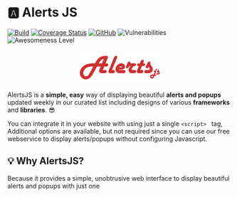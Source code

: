 # 🅰 Alerts JS

[![Build](https://img.shields.io/travis/utkarshdubey/alerts-js.svg)](https://travis-ci.org/utkarshdubey/alerts-js)
[![Coverage Status](https://coveralls.io/repos/github/utkarshdubey/alerts-js/badge.svg?branch=master)](https://coveralls.io/github/utkarshdubey/alerts-js?branch=master)
[![GitHub](https://img.shields.io/github/license/utkarshdubey/alerts-js.svg)](https://github.com/utkarshdubey/alerts-js/blob/master/LICENSE)
![Vulnerabilities](https://img.shields.io/snyk/vulnerabilities/github/utkarshdubey/alerts-js.svg)
![Awesomeness Level](https://img.shields.io/badge/awesomeness-extreme-blue.svg)

<p align="center">
  <img src="./assets/logo-large-red.png" alt="AlertsJS Logo">
</p>

AlertsJS is a **simple, easy** way of displaying beautiful **alerts and popups** updated weekly in our curated list
including designs of various **frameworks** and **libraries**. 😎

You can integrate it in your website with using just a single `<script>
  ` tag, Additional options are available, but not required since you can use our free webservice to display alerts/popups without configuring Javascript.

## 💡 Why AlertsJS?
Because it provides a simple, unobtrusive web interface to display beautiful alerts and popups with just one `
  `<script>`
  ` tag, without having any prior knowledge of javascript. You can also -
- Create forms and collect data by integrating various plugins and or services such as MailChimp 📬 or our own service.
- You can choose any of your favorite libraries such as micromodal.js or Sweetalerts.js right through the configurations and have a variety of over 200+ such libraries and plugins including our **custom made** one's.
- We are tiny, which means no need to load Jquery and all the inessential things. You'll only include what you need.
- Authenticating securely to display popups/alerts through the web interface to your website.
- Integrating things such as 🔗 download links on payment through PayPal or Stripe. It also offers various integrations. Look at [integrations](#integrations) for more information.
- It will remain open-source forever, but to keep it running and maintaining it you can help us by donating us on 💷💷[PayPal](https://www.paypal.me/udicon).

## 👨‍🏫 Installation
To install and use the library, you can simple download the minified JS file from ```dist/alerts.js``` and include it in your html files.

To initialize the alert. You can do so simply by:
```js
const brandNewAlert = new Alert({
  // Your options here 😉
})
```

Then using is as simple as:
```js
brandNewAlert.alert();
```

For more information on all the available properties and options. Please check ![Documentation](#-documentation).

***Want to check what's new?***. Check the ![**CHANGELOG**](./CHANGELOG.md).

## 🧑 Contributing
We'd love if you help us by fixing a bug, or creating a whole new modal theme from scratch. Every small contribution counts towards a big release. You can join our official **Discord** Server 😳 [here](https://discord.gg/YvgEPre). Feel free to create a pull request if you think we did something 👎 wrong.

## 👥 Use Cases
AlertsJS can be used by anyone and everyone as its flexible and adjusts according to the situation. If you aren't interested in writing Javascript code, you can use our Web Interface with which you could configure all the settings which you could do while writing JS. But if you want to have even more control and write JS. Don't worry we have the open-source library with which you could build your own alerts/popups and customize it according to your needs.
## 🚛 The Open-Source Process
Since the development is open-source, we want to add as many contributors as possible, We also are in need of moderators for curating the list weekly. The process would be simple:-
- 1️⃣ Moderators choose and approve various alert/popup libraries based on their stability and design.
- 2️⃣ The then approved libraries would be added to the Global Package Index (GPI) with which it is accessible through the AlertsJS library.
- 3️⃣ The curated list thus is updated weekly in the same manner. Note that only opensource libraries are added to the **GPI**.

## 📄 Documentation

You can use the following options 👂 in the constructor:
```js
  const alert = new Alert({
    title: 'Awesome Alert', // The title of modal.
    message: 'This is another awesome alert made using AlertsJS', // Content to display.
    icon: 'success', // A success or an error, custom icons are upcoming
    timeout: 5, // Set a timeout after the modal has been opened. Time in seconds.
    action: {
      type: 'link', // The link you want to redirect to... more actions are coming
      redirect: '/purchase/success', // Link where you want to redirect
    },
    button: { // Button configurations
      type: 'submit', // Type of the button [submit, reset]
      text: 'Get me flyin!', // Button text
      action: { // Actions on the button
        type: 'link', // The link you want to redirect to... more actions are coming
        redirect: 'https://google.com' // Link where you want to redirect
      }
    },
    customHTML: { // Custom HTML Arrives
      content: `
          <form action="/" method="POST">
              <input type="text" placeholder="Your name" style="color:red;" />
              <input type="submit" value="Subscribe me!" />
          </form>
          ` // Wrap everything inside the `` backticks.         
    },
    closeButtonText: 'Close this thingy', // The close button text.
  });

```

You can call the alert with a 🛴 simple function:

```js
    ...
    alert.alert();

```
Or through an 👆 onclick event:

```html
    <input type = "button"
      onclick = "alert.alert()"
      value = "Click me" />
```

### Properties


|Property Name| Property Description  |
|--|--|
| title | The title of the modal. It is a required field. |
| message | The message of the modal. It is a required field. It can render HTML too. |
| icon | An icon to display when the message pops-up. Currently the options available are `success` and `error`, Custom icons are coming soon.|
| action | It has two properties, `type` and `redirect`. Currently the type is only `link`. |
| timeout | Timeout to close the modal after **N** number of **seconds** |
| button | It has three properties, `type`, `text`(required) and `action`. Type could be `submit`, `reset`, etc. `action` is same as in above |
| customHTML | It has one property named `content` which would take in all the html you want in the modal. |
| closeButtonText | The text to display on the close button |


##  ✏ To-Do
- [x] Make it work
- [x] Example Modal
  - [x] Add CSS effects, such as fadeIn, etc. to the modal
  - [x] Create a nice, good looking button with good animations.
  - [x] Better and nice looking modal design.
- [x] Add more properties.
- Custom HTML
  - [x] Through Javascript
  - [ ] Through HTML
- [ ] MailChimp and work on other integrations.
- [x] Work on designer and developer documentation for creating custom themes. 
- [ ] Create the API and Global Index. Create the "**Pick from Global Index**" feature. 
- [ ] Create separate theme pages, like npm packages.
- [ ] A nice landing page. 


## 💻 Developer Documentation
If you want you can even create your own themes and publish them to the **Global Index** for others to use or simply use in your own project.

### 🏓 Structure

The current design structure of the modal is below. You can always add effects and other extra animations like progress bars. Or even use a Bootstrap + Swatch theme to create a simple alert. Whatever you make, please refrain the use of other **JS** frameworks such as **Jquery***. We are ~~lamely~~ really strict on what's taking resources.

<p align="center">
  <img src="./assets/design-structure.png" alt="AlertsJS Logo">
</p>

If you are a designer looking to develop the design into code. You can do very easily by using classes as mentioned below. We sincerely follow the [BEM Convention](http://getbem.com/naming/).

| Class Name | Class Description |
|--|--|
| `@keyframes fadeIn` | The fadeIn effect keyframe. You can set up the opacity and other things using it while the popup fades in. |
| `@keyframes fadeOut` | The fadeOut effect keyframe. You can set up the opacity and other things using it while the popup fades out. |
| `AlertsJS__fadeOut` | Add this class with the opacity you want and tinker with it. |
| `AlertsJS__overlay` | The overlay behind the modal when modal appears. You can play with it and add background effects or colors. |
| `.AlertsJS__alert` | The main alert box which appears when the button is clicked. You can play with colors, buttons, inputs and everything inside it. |
| `.AlertsJS__customHTML` | Style for custom HTML which includes input boxes, buttons, iframes or anything else |

## 🌎 Global Index
Global Index, is the global CDN powered by ☁ Cloudflare where all the themes made by developer/designers would be published. It will be hosted on the website(coming really soon). Utilizing Cloudflare's pre cache system. Loading CSS would be ultra-fast. API's coming soon. For development of theme look at [Development](#-development).

## 👩‍💻 Development
You can add custom Javascript effects in background or on any other elements. The only thing is you aren't 🚫 allowed to use JQuery. A possible workaround for JQuery is to use only the code required from JQuery by copying it, instead of requiring the whole file.

**We don't hold any responsibility or any claims over copyright issues of certain libraries.** Even though strict checking would be done before publishing themes.

## 🎉 Publish Theme
To publish the theme, you can contact one of the main contributors and send them a ZIP file containing the CSS/JS code you made. The theme would only be added to the [Global Index](#-global-index) after it qualifies certain criteria, which is:

- No copyrighted material.
- Clean and minified CSS files.
- Use of proper comments in JS files.
- Better loading optimizations done pre-hand.

After you have qualified these criterias. ✅ Your theme would be approved and is now published to the Global Index. Now for anyone to use it, they can either download the files or add a name in the themes option like this:
```js
theme:{
  name: 'yourThemeName', // 📛 The name of your theme, published.
  src: './css/yourThemeName.css' // 🥅 Source of the CSS file, if you want to store the theme files on your own server.
}
```

## ❓ FAQ

### Is it free? Are there any hidden costs? 🆓
It's absolutely **free** and infact the developer code is **open-source**. Do what you want to, hack, break, distribute, we aren't sueing you.

### How will you make money? 💰💰💰
We won't. But we require money for hosting the Web Interface, so we depend on donations and sponsorers. If you want to donate us, you could do it on [PayPal](https://www.paypal.me/udicon) or Join our Discord Server for perks, for sponsoring please contact us
[here](https://utkarsh.co).

### I want a library added, could you do it? 😁
You could add a request to add your library on the website. Please note that the library is open-source before submitting it. It would be then moderated by the moderators. Finally, if approved. Taki Taki 🙌.
### So could I join and help? ✌
Yes ofcourse, we are pleased to have you on board. Contact us [here](https://utkarsh.co). The development has started, we are in need of good designers and developers.
